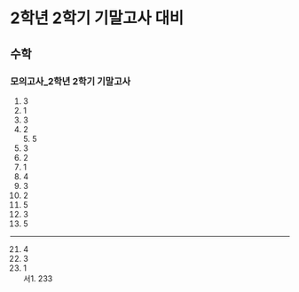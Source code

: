# 2학년 2학기 기말고사 대비
## 수학
### 모의고사_2학년 2학기 기말고사
1. 3  
2. 1  
3. 3  
4. 2  
<span style="red">5. 5</span>  
6. 3  
7. 2  
8. 1  
9. 4  
10. 3  
11. 2  
12. 5  
13. 3  
14. 5  
-----------------------------------
21. 4  
22. 3  
23. 1  
서1. 233
